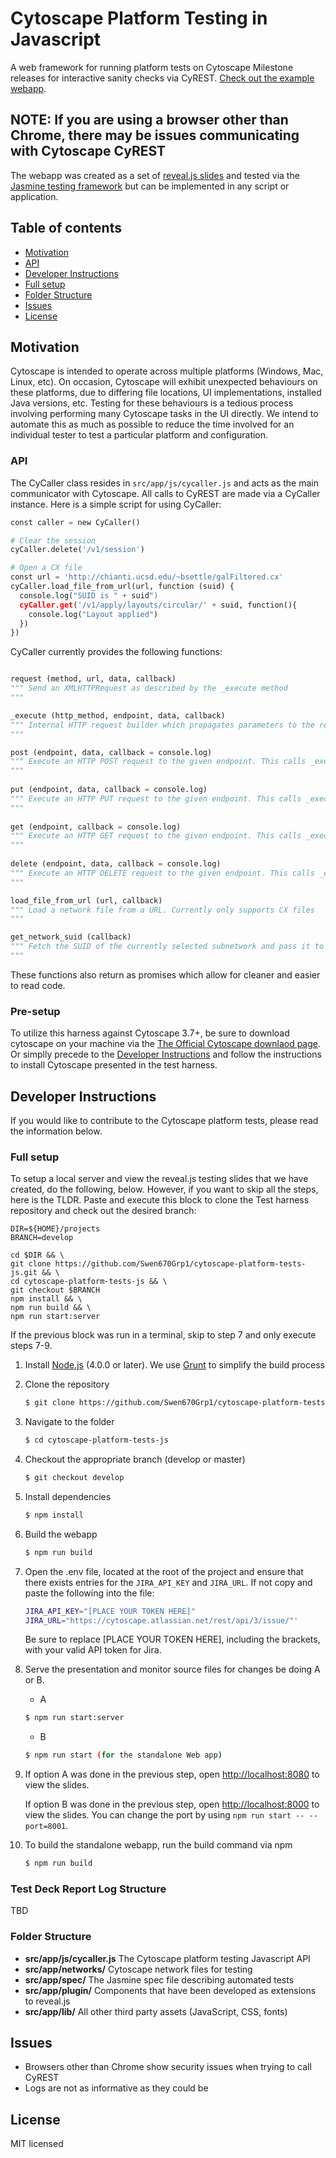 # Cytoscape Platform Testing in Javascript

A web framework for running platform tests on Cytoscape Milestone releases for interactive sanity checks via CyREST. [Check out the example webapp](http://brettjsettle.github.io/cytoscape-platform-tests-js).
## NOTE: If you are using a browser other than Chrome, there may be issues communicating with Cytoscape CyREST

The webapp was created as a set of [reveal.js slides](https://github.com/hakimel/reveal.js) and tested via the [Jasmine testing framework](https://jasmine.github.io/) but can be implemented in any script or application.

## Table of contents

- [Motivation](#motivation)
- [API](#api)
- [Developer Instructions](#developer-instructions)
 - [Full setup](#full-setup)
 - [Folder Structure](#folder-structure)
- [Issues](#issues)
- [License](#license)

## Motivation

Cytoscape is intended to operate across multiple platforms (Windows, Mac, Linux, etc). On occasion, Cytoscape will exhibit unexpected behaviours on these platforms, due to differing file locations, UI implementations, installed Java versions, etc. Testing for these behaviours is a tedious process involving performing many Cytoscape tasks in the UI directly. We intend to automate this as much as possible to reduce the time involved for an individual tester to test a particular platform and configuration.

### API

The CyCaller class resides in `src/app/js/cycaller.js` and acts as the main communicator with Cytoscape. All calls to CyREST are made via a CyCaller instance. Here is a simple script for using CyCaller:

```python
const caller = new CyCaller()

# Clear the session
cyCaller.delete('/v1/session')

# Open a CX file
const url = 'http://chianti.ucsd.edu/~bsettle/galFiltered.cx'
cyCaller.load_file_from_url(url, function (suid) {
  console.log("SUID is " + suid")
  cyCaller.get('/v1/apply/layouts/circular/' + suid, function(){
    console.log("Layout applied")
  })
})
```

CyCaller currently provides the following functions:

```python

request (method, url, data, callback)
""" Send an XMLHTTPRequest as described by the _execute method
"""

_execute (http_method, endpoint, data, callback)
""" Internal HTTP request builder which propagates parameters to the request method
"""

post (endpoint, data, callback = console.log)
""" Execute an HTTP POST request to the given endpoint. This calls _execute with http_method="POST"
"""
  
put (endpoint, data, callback = console.log)
""" Execute an HTTP PUT request to the given endpoint. This calls _execute with http_method="PUT"
"""
  
get (endpoint, callback = console.log)
""" Execute an HTTP GET request to the given endpoint. This calls _execute with http_method="GET"
"""
  
delete (endpoint, data, callback = console.log)
""" Execute an HTTP DELETE request to the given endpoint. This calls _execute with http_method="DELETE"
"""

load_file_from_url (url, callback)
""" Load a network file from a URL. Currently only supports CX files
"""

get_network_suid (callback)
""" Fetch the SUID of the currently selected subnetwork and pass it to the callback
"""
```
These functions also return as promises which allow for cleaner and easier to read code.


### Pre-setup
To utilize this harness against Cytoscape 3.7+, be sure to download cytoscape on your machine via the [The Official Cytoscape downlaod page](https://cytoscape.org/download.html). Or simplly precede to the [Developer Instructions](#developer-instructions) and follow the instructions to install Cytoscape presented in the test harness.

## Developer Instructions

If you would like to contribute to the Cytoscape platform tests, please read the information below.

### Full setup

To setup a local server and view the reveal.js testing slides that we have created, do the following, below. However, if you want to skip all the steps, here is the TLDR.
Paste and execute this block to clone the Test harness repository and check out the desired branch:
```
DIR=${HOME}/projects
BRANCH=develop

cd $DIR && \
git clone https://github.com/Swen670Grp1/cytoscape-platform-tests-js.git && \
cd cytoscape-platform-tests-js && \
git checkout $BRANCH
npm install && \
npm run build && \
npm run start:server

```

If the previous block was run in a terminal, skip to step 7 and only execute steps 7-9.


1. Install [Node.js](http://nodejs.org/) (4.0.0 or later). We use [Grunt](https://github.com/gruntjs/grunt) to simplify the build process

1. Clone the repository
   ```sh
   $ git clone https://github.com/Swen670Grp1/cytoscape-platform-tests-js.git
   ```

1. Navigate to the folder
   ```sh
   $ cd cytoscape-platform-tests-js
   ```

1. Checkout the appropriate branch (develop or master)
   ```sh
   $ git checkout develop
   ```

1. Install dependencies
   ```sh
   $ npm install
   ```

1. Build the webapp
   ```sh
   $ npm run build
   ```

1.  Open the .env file, located at the root of the project and ensure that there exists entries for the `JIRA_API_KEY` and `JIRA_URL`. If not copy and paste the following into the file:
    ```sh
    JIRA_API_KEY="[PLACE YOUR TOKEN HERE]"
    JIRA_URL="https://cytoscape.atlassian.net/rest/api/3/issue/"'
    ```
    Be sure to replace [PLACE YOUR TOKEN HERE], including the brackets, with your valid API token for Jira.

1. Serve the presentation and monitor source files for changes be doing A or B.
   
   - A
   ```sh
   $ npm run start:server
   ```

   - B
   ```sh
   $ npm run start (for the standalone Web app)
   ```
   
1. If option A was done in the previous step, open <http://localhost:8080> to view the slides.

    If option B was done in the previous step, open <http://localhost:8000> to view the slides. You can change the port by using `npm run start -- --port=8001`.
   
   
1. To build the standalone webapp, run the build command via npm
   ```sh
   $ npm run build
   ```
### Test Deck Report Log Structure
TBD

### Folder Structure

- **src/app/js/cycaller.js** The Cytoscape platform testing Javascript API
- **src/app/networks/** Cytoscape network files for testing
- **src/app/spec/** The Jasmine spec file describing automated tests
- **src/app/plugin/** Components that have been developed as extensions to reveal.js
- **src/app/lib/** All other third party assets (JavaScript, CSS, fonts)


## Issues

* Browsers other than Chrome show security issues when trying to call CyREST
* Logs are not as informative as they could be

## License

MIT licensed
